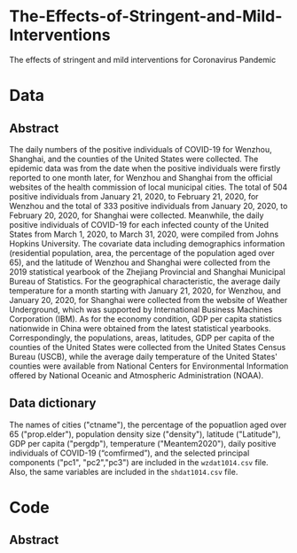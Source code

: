 # The-Effects-of-Stringent-and-Mild-Interventions
The effects of stringent and mild interventions for Coronavirus Pandemic

# Data
## Abstract

The daily numbers of the positive individuals of COVID-19 for Wenzhou, Shanghai, 
and the counties of the United States were collected. The epidemic data was from the date when the positive individuals were firstly reported to one month later, 
for Wenzhou and Shanghai from the official websites of the health commission of local municipal cities. The total of 504 positive individuals from January 21, 2020,
to February 21, 2020, for Wenzhou and the total of 333 positive individuals from January 20, 2020, to February 20, 2020, for Shanghai were collected.
Meanwhile, the daily positive individuals of COVID-19 for each infected county of the United States from March 1, 2020, to March 31, 2020, were compiled from Johns Hopkins University. The covariate data including demographics information (residential population, area, the percentage of the population aged over 65), and the latitude of Wenzhou and Shanghai were collected from the 2019 statistical yearbook of the Zhejiang Provincial and Shanghai Municipal Bureau of Statistics. For the geographical characteristic, the average daily temperature for a month starting with January 21, 2020, for Wenzhou, and January 20, 2020, for Shanghai were collected from the website of Weather Underground, which was supported by International Business Machines Corporation (IBM). As for the economy condition, GDP per capita statistics nationwide in China were obtained from the latest statistical yearbooks. Correspondingly, the populations, areas, latitudes, GDP per capita of the counties of the United States were collected from the United States Census Bureau (USCB), while the average daily temperature of the United States' counties were available from National Centers for Environmental Information offered by National Oceanic and Atmospheric Administration (NOAA). 

## Data dictionary
The names of cities ("ctname"), the percentage of the popuatlion aged over 65 ("prop.elder"), population density size ("density"), latitude ("Latitude"), GDP per capita ("pergdp"), temperature ("Meantem2020"), daily positive individuals of COVID-19 (“comfirmed”), and the selected principal components ("pc1", "pc2","pc3") are included in the `wzdat1014.csv` file. Also, the same variables are included in the `shdat1014.csv` file. 

# Code
## Abstract



